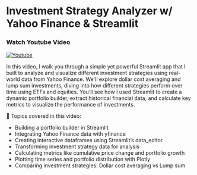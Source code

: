 # Investment Strategy Analyzer w/ Yahoo Finance & Streamlit

### Watch Youtube Video
[![Youtube](https://img.youtube.com/vi/Cubel4Map_M/0.jpg)](https://www.youtube.com/watch?v=Cubel4Map_M "Youtube")

In this video, I walk you through a simple yet powerful Streamlit app that I built to analyze and visualize different investment strategies using real-world data from Yahoo Finance. We'll explore dollar cost averaging and lump sum investments, diving into how different strategies perform over time using ETFs and equities. You’ll see how I used Streamlit to create a dynamic portfolio builder, extract historical financial data, and calculate key metrics to visualize the performance of investments.

📝 Topics covered in this video:

- Building a portfolio builder in Streamlit
- Integrating Yahoo Finance data with yfinance
- Creating interactive dataframes using Streamlit’s data_editor
- Transforming investment strategy data for analysis
- Calculating metrics like cumulative price change and portfolio growth
- Plotting time series and portfolio distribution with Plotly
- Comparing investment strategies: Dollar cost averaging vs Lump sum

